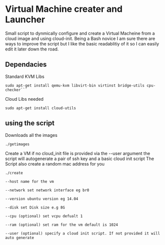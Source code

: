 # Virtual Machine creater and Launcher

Small script to dynmically configure and create a Virtual Macheine from a cloud image and using cloud-init.
Being a Bash novice I am sure there are ways to improve the script but I like the basic readablitiy of it so I can easily edit it later down the road. 

## Dependacies

Standard KVM Libs
```
sudo apt-get install qemu-kvm libvirt-bin virtinst bridge-utils cpu-checker```
```
Cloud Libs needed 
```
sudo apt-get install cloud-utils
```

## using the script 
Downloads all the images

`./getimages`

Create a VM
if no cloud_init file is provided via the --user argument the script will autogenerate a pair of ssh key and a basic cloud init script
The Script also create a random mac address for you

```
./create

--host name for the vm 

--network set network interface eg br0

--version ubuntu version eg 14.04

--disk set Disk size e.g 8G

--cpu (optional) set vcpu defualt 1

--ram (optional) set ram for the vm default is 1024

--user (optional) specify a cloud init script. If not provided it will auto generate
```

